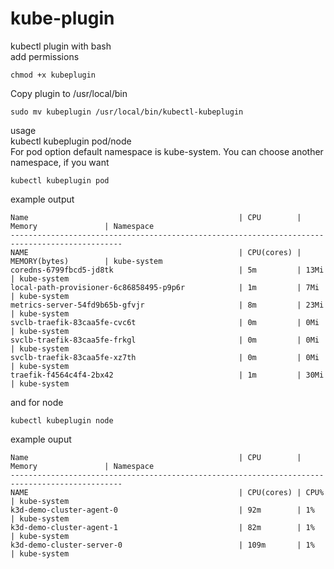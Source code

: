 # kube-plugin
kubectl plugin with bash  
add permissions
````
chmod +x kubeplugin
````
Copy plugin to /usr/local/bin
```
sudo mv kubeplugin /usr/local/bin/kubectl-kubeplugin
```
usage  
kubectl kubeplugin pod/node  
For pod option default namespace is kube-system. You can choose another namespace, if you want
```
kubectl kubeplugin pod
```
example output
```
Name                                               | CPU        | Memory               | Namespace 
-----------------------------------------------------------------------------------------------
NAME                                               | CPU(cores) | MEMORY(bytes)        | kube-system
coredns-6799fbcd5-jd8tk                            | 5m         | 13Mi                 | kube-system
local-path-provisioner-6c86858495-p9p6r            | 1m         | 7Mi                  | kube-system
metrics-server-54fd9b65b-gfvjr                     | 8m         | 23Mi                 | kube-system
svclb-traefik-83caa5fe-cvc6t                       | 0m         | 0Mi                  | kube-system
svclb-traefik-83caa5fe-frkgl                       | 0m         | 0Mi                  | kube-system
svclb-traefik-83caa5fe-xz7th                       | 0m         | 0Mi                  | kube-system
traefik-f4564c4f4-2bx42                            | 1m         | 30Mi                 | kube-system
```

and for node
```
kubectl kubeplugin node
```
example ouput
```
Name                                               | CPU        | Memory               | Namespace 
-----------------------------------------------------------------------------------------------
NAME                                               | CPU(cores) | CPU%                 | kube-system
k3d-demo-cluster-agent-0                           | 92m        | 1%                   | kube-system
k3d-demo-cluster-agent-1                           | 82m        | 1%                   | kube-system
k3d-demo-cluster-server-0                          | 109m       | 1%                   | kube-system
```